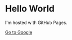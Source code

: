 <html>
<body>
<h1>Hello World</h1>
<p>I'm hosted with GitHub Pages.</p>
<a href="http://google.com" class="button">Go to Google</a>
</body>
</html>
